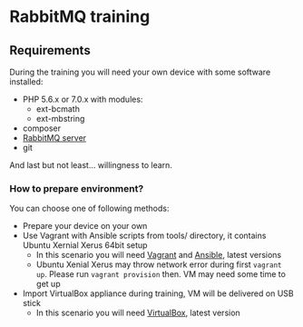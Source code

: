 # RabbitMQ training

## Requirements

During the training you will need your own device with some software installed:

- PHP 5.6.x or 7.0.x with modules:
  - ext-bcmath
  - ext-mbstring
- composer
- [RabbitMQ server](https://www.rabbitmq.com/download.html)
- git

And last but not least... willingness to learn.

### How to prepare environment?

You can choose one of following methods:

- Prepare your device on your own
- Use Vagrant with Ansible scripts from tools/ directory, it contains Ubuntu Xernial Xerus 64bit setup
  - In this scenario you will need [Vagrant](https://www.vagrantup.com) and [Ansible](https://www.ansible.com), latest versions
  - Ubuntu Xenial Xerus may throw network error during first  `vagrant up`. Please run `vagrant provision` then. VM may need some time to get up
- Import VirtualBox appliance during training, VM will be delivered on USB stick
  - In this scenario you will need [VirtualBox](https://www.virtualbox.org), latest version
